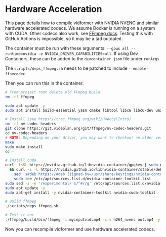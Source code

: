 # Hardware Acceleration

This page details how to compile vidformer with NVIDIA NVENC and similar hardware accelerated codecs.
We assume Docker is running on a system with CUDA.
Other codecs also work, see [FFmpeg docs](https://trac.ffmpeg.org/wiki/HWAccelIntro).
Testing this with GitHub Actions is impossible, so it may be a tad outdated.

The container must be run with these arguments: `--gpus all --runtime=nvidia -e NVIDIA_DRIVER_CAPABILITIES=all`.
If using Dev Containers, these can be added to the `devcontainer.json` file under `runArgs`.

The `scripts/deps_ffmpeg.sh` needs to be patched to include `--enable-ffnvcodec`.

Then you can run this in the container:
```bash
# From project root delete old FFmpeg build
rm -rf ffmpeg

sudo apt update -y
sudo apt install build-essential yasm cmake libtool libc6 libc6-dev unzip wget libnuma1 libnuma-dev -y

# Install (see https://trac.ffmpeg.org/wiki/HWAccelIntro)
rm -rf nv-codec-headers
git clone https://git.videolan.org/git/ffmpeg/nv-codec-headers.git
cd nv-codec-headers
# NOTE: Depending on your driver, you may want to checkout an older version tag here
make
sudo make install
cd -

# Install cuda
curl -fsSL https://nvidia.github.io/libnvidia-container/gpgkey | sudo gpg --dearmor -o /usr/share/keyrings/nvidia-container-toolkit-keyring.gpg \
  && curl -s -L https://nvidia.github.io/libnvidia-container/stable/deb/nvidia-container-toolkit.list | \
    sed 's#deb https://#deb [signed-by=/usr/share/keyrings/nvidia-container-toolkit-keyring.gpg] https://#g' | \
    sudo tee /etc/apt/sources.list.d/nvidia-container-toolkit.list
sudo sed -i -e '/experimental/ s/^#//g' /etc/apt/sources.list.d/nvidia-container-toolkit.list
sudo apt update -y
sudo apt-get install -y nvidia-container-toolkit nvidia-cuda-toolkit

# Build ffmpeg
./scripts/deps_ffmpeg.sh

# Test it out
./ffmpeg/build/bin/ffmpeg -i myinputvid.mp4 -c:v h264_nvenc out.mp4 -y
```

Now you can recompile vidformer and use hardware accelerated codecs.
